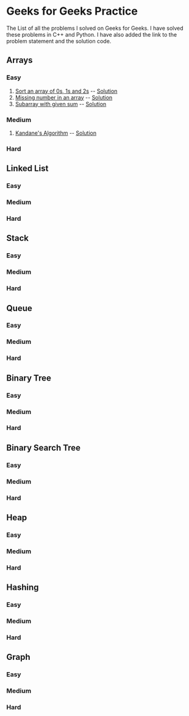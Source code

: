 # Geeks for Geeks Practice
The List of all the problems I solved on Geeks for Geeks. I have solved these problems in C++ and Python. I have also added the link to the problem statement and the solution code.

## Arrays
### Easy
1. [Sort an array of 0s, 1s and 2s](https://practice.geeksforgeeks.org/problems/sort-an-array-of-0s-1s-and-2s4231/1) -- [Solution](./Arrays/Sort_1s_2s_3s.cpp)
2. [Missing number in an array](https://practice.geeksforgeeks.org/problems/missing-number-in-array1416/1) -- [Solution](./Arrays/Missing_number_in_array.cpp)
3. [Subarray with given sum](https://practice.geeksforgeeks.org/problems/subarray-with-given-sum-1587115621/1) -- [Solution](./Arrays/Subarray_with_given_sum.cpp)

### Medium
1. [Kandane's Algorithm](https://practice.geeksforgeeks.org/problems/kadanes-algorithm-1587115620/1) -- [Solution](./Arrays/Kandane's_Algorithm.cpp)


### Hard

## Linked List
### Easy

### Medium

### Hard

## Stack
### Easy

### Medium

### Hard

## Queue
### Easy

### Medium

### Hard

## Binary Tree
### Easy

### Medium

### Hard

## Binary Search Tree
### Easy

### Medium

### Hard

## Heap
### Easy

### Medium

### Hard

## Hashing
### Easy

### Medium

### Hard

## Graph
### Easy

### Medium

### Hard



